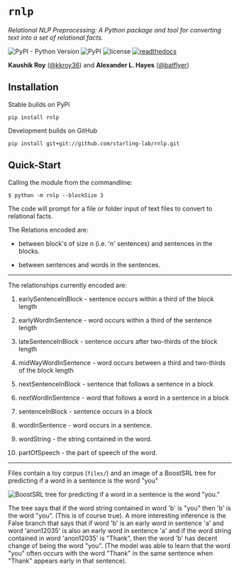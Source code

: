 # `rnlp`

*Relational NLP Preprocessing: A Python package and tool for converting text into a set of relational facts.*

![PyPI - Python Version](https://img.shields.io/pypi/pyversions/rnlp.svg?style=flat-square) ![PyPI](https://img.shields.io/pypi/v/rnlp.svg?style=flat-square) ![license](https://img.shields.io/pypi/l/rnlp.svg?style=flat-square) [![readthedocs](https://img.shields.io/readthedocs/rnlp/stable.svg?style=flat-square)](http://rnlp.readthedocs.io/en/stable/)

**Kaushik Roy** ([@kkroy36](https://github.com/kkroy36/)) and **Alexander L. Hayes** ([@batflyer](https://github.com/batflyer/))

## Installation

Stable builds on PyPi

```
pip install rnlp
```

Development builds on GitHub

```
pip install git+git://github.com/starling-lab/rnlp.git
```

## Quick-Start

Calling the module from the commandline:

```
$ python -m rnlp --blockSize 3
```

The code will prompt for a file or folder input of text files to convert to relational facts.

The Relations encoded are:

- between block's of size n (i.e. 'n' sentences) and sentences in the blocks.

- between sentences and words in the sentences.

---

The relationships currently encoded are:

1. earlySentenceInBlock - sentence occurs within a third of the block length

2. earlyWordInSentence - word occurs within a third of the sentence length

3. lateSentenceInBlock - sentence occurs after two-thirds of the block length

4. midWayWordInSentence - word occurs between a third and two-thirds of the block length

5. nextSentenceInBlock - sentence that follows a sentence in a block

6. nextWordInSentence - word that follows a word in a sentence in a block

7. sentenceInBlock - sentence occurs in a block

8. wordInSentence - word occurs in a sentence.

9. wordString - the string contained in the word.

10. partOfSpeech - the part of speech of the word.

---

Files contain a toy corpus (`files/`) and an image of a BoostSRL tree for predicting if a word in a sentence is the word "you"

![BoostSRL tree for predicting if a word in a sentence is the word "you."](https://raw.githubusercontent.com/boost-starai/Natural-Language-Processing/master/docs/img/output.png)

The tree says that if the word string contained in word 'b' is "you" then 'b' is the word "you". (This is of course true).
A more interesting inference is the False branch that says that if word 'b' is an early word in sentence 'a' and word 'anon12035' is also an early word in sentence 'a' and if the word string contained in word 'anon12035' is "Thank", then the word 'b' has decent change of being the word "you". (The model was able to learn that the word "you" often occurs with the word "Thank" in the same sentence when "Thank" appears early in that sentence).
